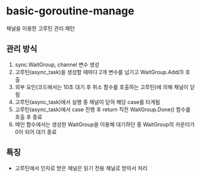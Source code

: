 # basic-goroutine-manage
채널을 이용한 고루틴 관리 패턴

## 관리 방식
1. sync.WaitGroup, channel 변수 생성
2. 고루틴(async_task)을 생성할 때마다 2개 변수를 넘기고 WaitGroup.Add(1) 호출
3. 외부 요인(코드에서는 10초 대기 후 취소 함수를 호출하는 고루틴)에 의해 채널이 닫힘
4. 고루틴(async_task)에서 실행 중 채널이 닫혀 해당 case를 타게됨
5. 고루틴(async_task)에서 case 진행 후 return 직전 WaitGroup.Done() 함수를 호출 후 종료
6. 메인 함수에서는 생성한 WaitGroup을 이용해 대기하던 중 WaitGroup의 카운터가 0이 되어 대기 종료

## 특징
* 고루틴에서 인자로 받은 채널은 읽기 전용 채널로 받아서 처리